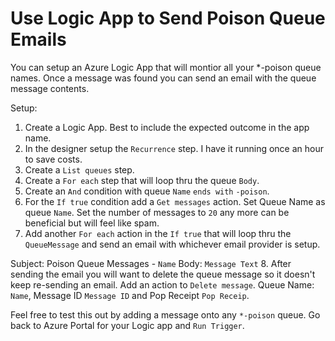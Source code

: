 # Use Logic App to Send Poison Queue Emails

You can setup an Azure Logic App that will montior all your *-poison queue names. Once a message was found you can send an email with the queue message contents.

Setup:
1. Create a Logic App. Best to include the expected outcome in the app name.
2. In the designer setup the `Recurrence` step. I have it running once an hour to save costs.
3. Create a `List queues` step.
4. Create a `For each` step that will loop thru the queue `Body`.
5. Create an `And` condition with queue `Name` `ends with` `-poison`.
6. For the `If true` condition add a `Get messages` action. Set Queue Name as queue `Name`. Set the number of messages to `20` any more can be beneficial but will feel like spam.
7. Add another `For each` action in the `If true` that will loop thru the `QueueMessage` and send an email with whichever email provider is setup. 

Subject: Poison Queue Messages - `Name`
Body: `Message Text`
8. After sending the email you will want to delete the queue message so it doesn't keep re-sending an email. Add an action to `Delete message`. Queue Name: `Name`, Message ID `Message ID` and Pop Receipt `Pop Receip`.


Feel free to test this out by adding a message onto any `*-poison` queue. Go back to Azure Portal for your Logic app and `Run Trigger`.